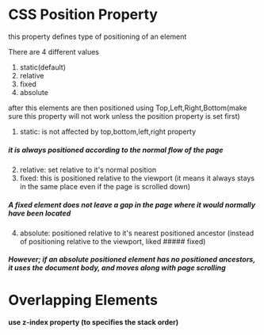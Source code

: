# CSS Position Property

this property defines type of positioning of an element

There are 4 different values 
1. static(default)
2. relative
3. fixed
4. absolute

after this elements are then positioned using Top,Left,Right,Bottom(make sure this property will not work unless the position property is set first)

1. static: is not affected by top,bottom,left,right property
##### it is always positioned according to the normal flow of the page
2. relative: set relative to it's normal position
3. fixed: this is positioned relative to the viewport (it means it always stays in the same place even if the page is scrolled down)
##### A fixed element does not leave a gap in the page where it would normally have been located
4. absolute: positioned relative to it's nearest positioned ancestor (instead of positioning relative to the viewport, liked ##### fixed)
##### However; if an absolute positioned element has no positioned ancestors, it uses the document body, and moves along with page scrolling



# Overlapping Elements
#### use z-index property (to specifies the stack order)

